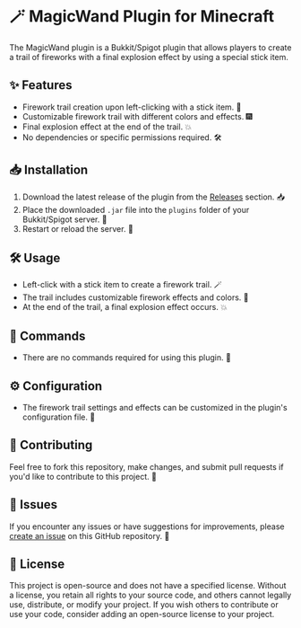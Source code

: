 # 🪄 MagicWand Plugin for Minecraft

The MagicWand plugin is a Bukkit/Spigot plugin that allows players to create a trail of fireworks with a final explosion effect by using a special stick item.

## ✨ Features

- Firework trail creation upon left-clicking with a stick item. 🎇
- Customizable firework trail with different colors and effects. 🎆
- Final explosion effect at the end of the trail. 💥
- No dependencies or specific permissions required. 🛠️

## 📥 Installation

1. Download the latest release of the plugin from the [Releases](https://github.com/YourUserName/MagicWand/releases) section. 📥
2. Place the downloaded `.jar` file into the `plugins` folder of your Bukkit/Spigot server. 📂
3. Restart or reload the server. 🔄

## 🛠️ Usage

- Left-click with a stick item to create a firework trail. 🪄
- The trail includes customizable firework effects and colors. 🎨
- At the end of the trail, a final explosion effect occurs. 💥

## 📜 Commands

- There are no commands required for using this plugin. 🚫

## ⚙️ Configuration

- The firework trail settings and effects can be customized in the plugin's configuration file. 📝

## 🤝 Contributing

Feel free to fork this repository, make changes, and submit pull requests if you'd like to contribute to this project. 🌟

## 🐛 Issues

If you encounter any issues or have suggestions for improvements, please [create an issue](https://github.com/YourUserName/MagicWand/issues/new) on this GitHub repository. 📝

## 📜 License

This project is open-source and does not have a specified license. Without a license, you retain all rights to your source code, and others cannot legally use, distribute, or modify your project. If you wish others to contribute or use your code, consider adding an open-source license to your project.
